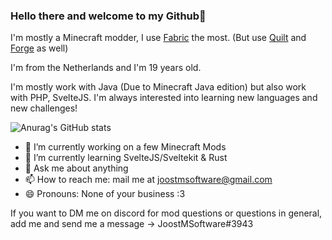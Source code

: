 ### Hello there and welcome to my Github👋
I'm mostly a Minecraft modder, I use [Fabric](https://fabricmc.net/) the most. (But use [Quilt](https://quiltmc.org/) and [Forge](https://forums.minecraftforge.net/) as well)

I'm from the Netherlands and I'm 19 years old. <br />

I'm mostly work with Java (Due to Minecraft Java edition) but also work with PHP, SvelteJS. I'm always interested into learning new languages and new challenges!

![Anurag's GitHub stats](https://github-readme-stats.vercel.app/api?username=JoostMSoftware&show_icons=true&theme=tokyonight)

- 🔭 I’m currently working on a few Minecraft Mods
- 🌱 I’m currently learning SvelteJS/Sveltekit & Rust
- 💬 Ask me about anything 
- 📫 How to reach me: mail me at joostmsoftware@gmail.com 
- 😄 Pronouns: None of your business :3

If you want to DM me on discord for mod questions or questions in general, add me and send me a message -> JoostMSoftware#3943
